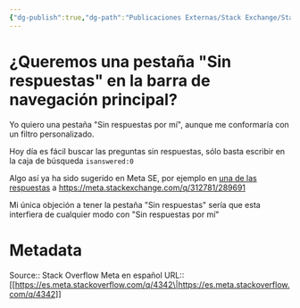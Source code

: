 ```yaml
---
{"dg-publish":true,"dg-path":"Publicaciones Externas/Stack Exchange/Stack Overflow en español/Stack Overflow en español Meta/es.meta.stackoverflow.com-4342.md","permalink":"/publicaciones-externas/stack-exchange/stack-overflow-en-espanol/stack-overflow-en-espanol-meta/es-meta-stackoverflow-com-4342/","title":"¿Queremos una pestaña \"Sin respuestas\" en la barra de navegación principal?","hide":true,"noteIcon":"\"0\"","created":"2024-04-03T12:49:10.631-06:00","updated":"2024-04-05T16:44:04.256-06:00"}
---
```


# ¿Queremos una pestaña "Sin respuestas" en la barra de navegación principal?

Yo quiero una pestaña "Sin respuestas por mí", aunque me conformaría con un filtro personalizado.

Hoy día es fácil buscar las preguntas sin respuestas, sólo basta escribir en la caja de búsqueda `isanswered:0`

Algo así ya ha sido sugerido en Meta SE, por ejemplo en [una de las respuestas](https://meta.stackexchange.com/a/312788/289691) a https://meta.stackexchange.com/q/312781/289691

Mi única objeción a tener la pestaña "Sin respuestas" sería que esta interfiera de cualquier modo con "Sin respuestas por mí"

# Metadata
Source:: Stack Overflow Meta en español
URL:: [[https://es.meta.stackoverflow.com/q/4342\|https://es.meta.stackoverflow.com/q/4342]]

